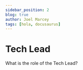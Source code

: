 ```yaml
---
sidebar_position: 2
blog: true
author: Joel Marcey
tags: [hola, docusaurus]
---
```


# Tech Lead

What is the role of the Tech Lead?

